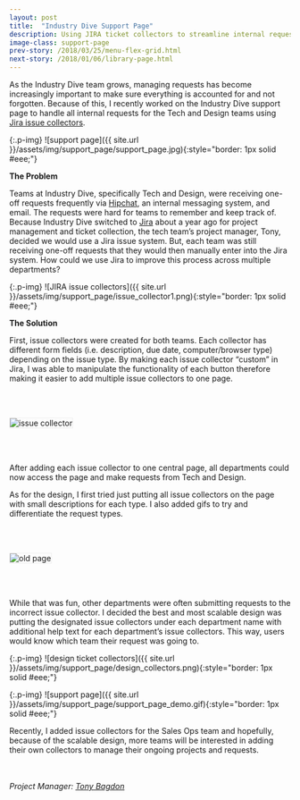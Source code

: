 ```yaml
---
layout: post
title:  "Industry Dive Support Page"
description: Using JIRA ticket collectors to streamline internal requests
image-class: support-page
prev-story: /2018/03/25/menu-flex-grid.html
next-story: /2018/01/06/library-page.html
---
```


As the Industry Dive team grows, managing requests has become increasingly important to make sure everything is accounted for and not forgotten. Because of this, I recently worked on the Industry Dive support page to handle all internal requests for the Tech and Design teams using <a href="https://confluence.atlassian.com/adminjiraserver071/using-the-issue-collector-802592637.html" target="_blank">Jira issue collectors</a>. 

{:.p-img}
![support page]({{ site.url }}/assets/img/support_page/support_page.jpg){:style="border: 1px solid #eee;"}

**The Problem**

Teams at Industry Dive, specifically Tech and Design, were receiving one-off requests frequently via [Hipchat](https://www.atlassian.com/software/hipchat), an internal messaging system, and email. The requests were hard for teams to remember and keep track of. Because Industry Dive switched to [Jira](https://www.atlassian.com/software/jira) about a year ago for project management and ticket collection, the tech team’s project manager, Tony, decided we would use a Jira issue system. But, each team was still receiving one-off requests that they would then manually enter into the Jira system. How could we use Jira to improve this process across multiple departments?

{:.p-img}
![JIRA issue collectors]({{ site.url }}/assets/img/support_page/issue_collector1.png){:style="border: 1px solid #eee;"}

**The Solution**

First, issue collectors were created for both teams. Each collector has different form fields (i.e. description, due date, computer/browser type) depending on the issue type. By making each issue collector “custom” in Jira, I was able to manipulate the functionality of each button therefore making it easier to add multiple issue collectors to one page.

<img alt="issue collector" class="p-img" src="{{ site.url }}/assets/img/support_page/issue_collector_popup.png" style="border: 1px solid #eee; margin: 3rem auto;">

After adding each issue collector to one central page, all departments could now access the page and make requests from Tech and Design. 
 
As for the design, I first tried just putting all issue collectors on the page with small descriptions for each type. I also added gifs to try and differentiate the request types.

<img alt="old page" class="p-img" src="{{ site.url }}/assets/img/support_page/old_support_page.png" alt="initial layout" style="border: 1px solid #eee; margin: 3rem auto;">

While that was fun, other departments were often submitting requests to the incorrect issue collector. I decided the best and most scalable design was putting the designated issue collectors under each department name with additional help text for each department’s issue collectors. This way, users would know which team their request was going to.

{:.p-img}
![design ticket collectors]({{ site.url }}/assets/img/support_page/design_collectors.png){:style="border: 1px solid #eee;"}

{:.p-img}
![support page]({{ site.url }}/assets/img/support_page/support_page_demo.gif){:style="border: 1px solid #eee;"}

Recently, I added issue collectors for the Sales Ops team and hopefully, because of the scalable design, more teams will be interested in adding their own collectors to manage their ongoing projects and requests.

<p style="font-style: italic; margin-top: 3rem;">Project Manager: <a target="_blank" href="https://www.linkedin.com/in/tonybagdon/">Tony Bagdon</a></p>

